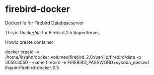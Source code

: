 # firebird-docker
Dockerfile for Firebird Databaseserver

This is *Dockerfile* for Firebird 2.5 SuperServer.


Howto create container:

docker create -v /home/ihsahn/docker_volumes/firebird_2.0:/var/lib/firebird/data -p 3050:3050 --name firebird  -e FIREBIRD_PASSWORD=sysdba_passwd ihsahn/firebird-docker:2.5
